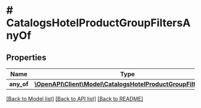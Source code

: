 # # CatalogsHotelProductGroupFiltersAnyOf

## Properties

Name | Type | Description | Notes
------------ | ------------- | ------------- | -------------
**any_of** | [**\OpenAPI\Client\Model\CatalogsHotelProductGroupFilterKeys[]**](CatalogsHotelProductGroupFilterKeys.md) |  |

[[Back to Model list]](../../README.md#models) [[Back to API list]](../../README.md#endpoints) [[Back to README]](../../README.md)
